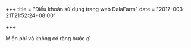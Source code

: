 +++
title = "Điều khoản sử dụng trang web DalaFarm"
date = "2017-003-21T21:52:24+08:00"

+++

Miễn phí và không có ràng buộc gì